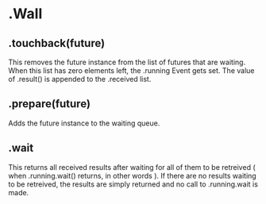 
# .Wall

## .touchback(future)
This removes the future instance from the list of futures
that are waiting. When this list has zero elements left,
the .running Event gets set. The value of .result() is
appended to the .received list.

## .prepare(future)
Adds the future instance to the waiting queue.

## .wait
This returns all received results after waiting for all of them
to be retreived ( when .running.wait() returns, in other words ).
If there are no results waiting to be retreived, the results are
simply returned and no call to .running.wait is made.
